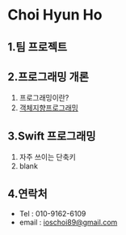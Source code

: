 Choi Hyun Ho     
================================
1.팀 프로젝트
--------------------------------------
2.프로그래밍 개론
--------------------------------------
1. 프로그래밍이란?
2. [객체지향프로그래밍](https://github.com/ioschoi89/ChoiHyunHo_iOS_School6/ClassStudy/180110)

3.Swift 프로그래밍
--------------------------------------
1. 자주 쓰이는 단축키
2. blank

4.연락처
--------------------------------------
* Tel : 010-9162-6109
* email : ioschoi89@gmail.com